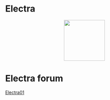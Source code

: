 # Electra

<p align="center">
    <img src="https://cdn.discordapp.com/attachments/575318354529746946/575318376529002547/ic_launcher.png"
        height="130">
</p>

# Electra forum



<a href="https://bitcointalk.org/index.php?topic=1848351.0">Electra01</a>
